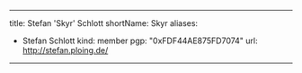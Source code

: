 -----
title: Stefan 'Skyr' Schlott
shortName: Skyr
aliases:
  - Stefan Schlott
kind: member
pgp: "0xFDF44AE875FD7074"
url: http://stefan.ploing.de/
-----


